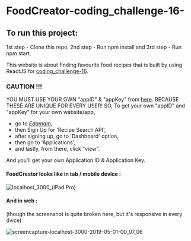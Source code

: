 # FoodCreator-coding_challenge-16-

## To run this project:
1st step - Clone this repo,
2nd step - Run npm install and
3rd step - Run npm start.


This website is about finding favourite food recipes that is built by using ReactJS for [coding_challenge-16](https://github.com/zero-to-mastery/coding_challenge-16).

### CAUTION !!!
YOU MUST USE YOUR OWN "appID" & "appKey" from [here](https://www.edamam.com/). BECAUSE THESE ARE UNIQUE FOR EVERY USER!
SO, To get your own "appID" and "appKey" for your own website/app,
* go to *[Edamam](https://www.edamam.com/)*,
* then Sign Up for 'Recipe Search API',
* after signing up, go to 'Dashboard' option,
* then go to 'Applications',
* and lastly, from there, click "view".

And you'll get your own Application ID & Application Key.

#### FoodCreator looks like in tab / mobile device :

![localhost_3000_(iPad Pro)](https://user-images.githubusercontent.com/43598622/57733785-29e33580-76c2-11e9-8574-f0406fed1eda.png)


#### And in web :
(though the screenshot is quite broken here, but it's responsive in every dvice)

![screencapture-localhost-3000-2019-05-01-00_07_06](https://user-images.githubusercontent.com/43598622/57733137-9e1cd980-76c0-11e9-95b1-07d779d9204e.jpg)





